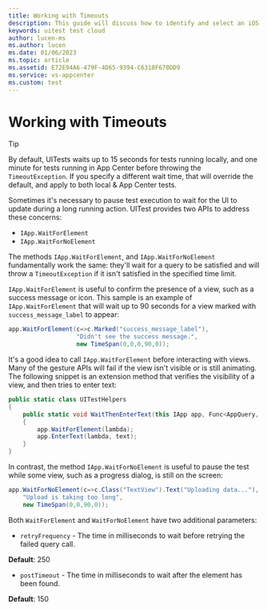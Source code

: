 ```yaml
---
title: Working with Timeouts
description: This guide will discuss how to identify and select an iOS simulator to run Xamarin.UITests locally.
keywords: uitest test cloud
author: lucen-ms
ms.author: lucen
ms.date: 01/06/2023
ms.topic: article
ms.assetid: E72E94A6-479F-4D65-9394-C6310F670DD9
ms.service: vs-appcenter
ms.custom: test
---
```


# Working with Timeouts
> [!TIP]
> By default, UITests waits up to 15 seconds for tests running locally, and one minute for tests running in App Center before throwing the `TimeoutException`. If you specify a different wait time, that will override the default, and apply to both local & App Center tests. 

Sometimes it's necessary to pause test execution to wait for the UI to update during a long running action. UITest provides two APIs to address these concerns:

* `IApp.WaitForElement`
* `IApp.WaitForNoElement`

The methods `IApp.WaitForElement`, and `IApp.WaitForNoElement` fundamentally work the same: they'll wait for a query to be satisfied and will throw a `TimeoutException` if it isn't satisfied in the specified time limit.

`IApp.WaitForElement` is useful to confirm the presence of a view, such as a success message or icon. This sample is an example of `IApp.WaitForElement` that will wait up to 90 seconds for a view marked with `success_message_label` to appear:

```csharp
app.WaitForElement(c=>c.Marked("success_message_label"),
                   "Didn't see the success message.",
                   new TimeSpan(0,0,0,90,0));
```
It's a good idea to call `IApp.WaitForElement` before interacting with views. Many of the gesture APIs will fail if the view isn't visible or is still animating. The following snippet is an extension method that verifies the visibility of a view, and then tries to enter text:

```csharp
public static class UITestHelpers
{
    public static void WaitThenEnterText(this IApp app, Func<AppQuery, AppQuery> lambda, string text)
    {
        app.WaitForElement(lambda);
        app.EnterText(lambda, text);
    }
}
```

In contrast, the method `IApp.WaitForNoElement` is useful to pause the test while some view, such as a progress dialog, is still on the screen:

```csharp
app.WaitForNoElement(c=>c.Class("TextView").Text("Uploading data..."), 
    "Upload is taking too long",
    new TimeSpan(0,0,90,0));
```

Both `WaitForElement` and `WaitForNoElement` have two additional parameters:

* `retryFrequency` - The time in milliseconds to wait before retrying the failed query call.

**Default**: 250

* `postTimeout` - The time in milliseconds to wait after the element has been found.

**Default**: 150